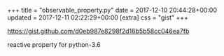 +++
title = "observable_property.py"
date = 2017-12-10 20:44:28+00:00
updated = 2017-12-11 02:22:29+00:00
[extra]
css = "gist"
+++

<https://gist.github.com/d0eb987e8298f2d16b5b58cc046ea7fb>

reactive property for python-3.6

